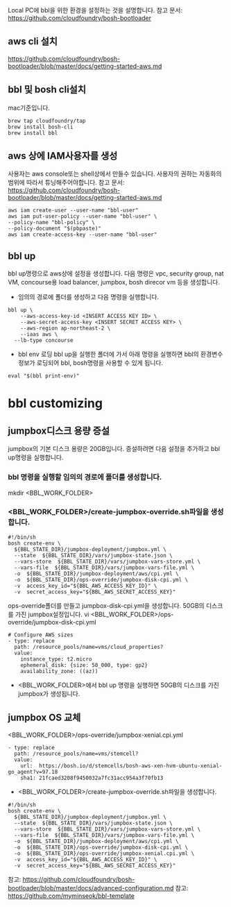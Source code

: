 Local PC에 bbl을 위한 환경을 설정하는 것을 설명합니다.
참고 문서: https://github.com/cloudfoundry/bosh-bootloader

## aws cli 설치 
https://github.com/cloudfoundry/bosh-bootloader/blob/master/docs/getting-started-aws.md

## bbl 및 bosh cli설치
mac기준입니다.
~~~
brew tap cloudfoundry/tap
brew install bosh-cli
brew install bbl
~~~

## aws 상에 IAM사용자를 생성
사용자는 aws console또는 shell상에서 만들수 있습니다.
사용자의 권하는 자동화의 범위에 따라서 튜닝해주어야합니다.
참고 문서: https://github.com/cloudfoundry/bosh-bootloader/blob/master/docs/getting-started-aws.md
~~~
aws iam create-user --user-name "bbl-user"
aws iam put-user-policy --user-name "bbl-user" \
--policy-name "bbl-policy" \
--policy-document "$(pbpaste)"
aws iam create-access-key --user-name "bbl-user"
~~~


## bbl up
bbl up명령으로 aws상에 설정을 생성합니다. 다음 명령은 vpc, security group, nat VM, concourse용 load balancer,  jumpbox, bosh direcor vm 등을 생성합니다.

* 임의의 경로에 폴더를 생성하고 다음 명령을 실행합니다.
~~~
bbl up \
	--aws-access-key-id <INSERT ACCESS KEY ID> \
	--aws-secret-access-key <INSERT SECRET ACCESS KEY> \
	--aws-region ap-northeast-2 \
	--iaas aws \
  --lb-type concourse
~~~
* bbl env 로딩
bbl up을 실행한 폴더에 가서 아래 명령을 실행하면 bbl의 환경변수정보가 로딩되어 bbl, bosh명령을 사용할 수 있게 됩니다.

```
eval "$(bbl print-env)"
```


# bbl customizing

## jumpbox디스크 용량 증설
jumpbox의 기본 디스크 용량은 20GB입니다. 증설하려면 다음 설정을 추가하고 bbl up명령을 실행합니다.

### bbl 명령을 실행할 임의의 경로에 폴더를 생성합니다.
mkdir <BBL_WORK_FOLDER>

### <BBL_WORK_FOLDER>/create-jumpbox-override.sh파일을 생성합니다.
~~~
#!/bin/sh
bosh create-env \
  ${BBL_STATE_DIR}/jumpbox-deployment/jumpbox.yml \
  --state  ${BBL_STATE_DIR}/vars/jumpbox-state.json \
  --vars-store  ${BBL_STATE_DIR}/vars/jumpbox-vars-store.yml \
  --vars-file  ${BBL_STATE_DIR}/vars/jumpbox-vars-file.yml \
  -o  ${BBL_STATE_DIR}/jumpbox-deployment/aws/cpi.yml \
  -o  ${BBL_STATE_DIR}/ops-override/jumpbox-disk-cpi.yml \
  -v  access_key_id="${BBL_AWS_ACCESS_KEY_ID}" \
  -v  secret_access_key="${BBL_AWS_SECRET_ACCESS_KEY}" 
~~~

ops-override폴더를 만들고 jumpbox-disk-cpi.yml을 생성합니다.
50GB의 디스크를 가진 jumpbox설정입니다.
vi <BBL_WORK_FOLDER>/ops-override/jumpbox-disk-cpi.yml
~~~
# Configure AWS sizes
- type: replace
  path: /resource_pools/name=vms/cloud_properties?
  value:
    instance_type: t2.micro
    ephemeral_disk: {size: 50_000, type: gp2}
    availability_zone: ((az))

~~~


* <BBL_WORK_FOLDER>에서 bbl up 명령을 실행하면 50GB의 디스크를 가진 jumpbox가 생성됩니다.

## jumpbox OS 교체

<BBL_WORK_FOLDER>/ops-override/jumpbox-xenial.cpi.yml
~~~
- type: replace
  path: /resource_pools/name=vms/stemcell?
  value:
    url:  https://bosh.io/d/stemcells/bosh-aws-xen-hvm-ubuntu-xenial-go_agent?v=97.18
    sha1: 21fcaed3208f9450032a7fc31acc954a3f70fb13
~~~

* <BBL_WORK_FOLDER>/create-jumpbox-override.sh파일을 생성합니다.
~~~
#!/bin/sh
bosh create-env \
  ${BBL_STATE_DIR}/jumpbox-deployment/jumpbox.yml \
  --state  ${BBL_STATE_DIR}/vars/jumpbox-state.json \
  --vars-store  ${BBL_STATE_DIR}/vars/jumpbox-vars-store.yml \
  --vars-file  ${BBL_STATE_DIR}/vars/jumpbox-vars-file.yml \
  -o  ${BBL_STATE_DIR}/jumpbox-deployment/aws/cpi.yml \
  -o  ${BBL_STATE_DIR}/ops-override/jumpbox-disk-cpi.yml \
  -o  ${BBL_STATE_DIR}/ops-override/jumpbox-xenial.cpi.yml \
  -v  access_key_id="${BBL_AWS_ACCESS_KEY_ID}" \
  -v  secret_access_key="${BBL_AWS_SECRET_ACCESS_KEY}" 
~~~


참고: https://github.com/cloudfoundry/bosh-bootloader/blob/master/docs/advanced-configuration.md
참고: https://github.com/myminseok/bbl-template


